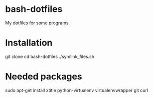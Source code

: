 bash-dotfiles
=============

My dotfiles for some programs

Installation
============

git clone
cd bash-dotfiles
./symlink_files.sh

Needed packages
===============

sudo apt-get install xtitle python-virtualenv virtualenvwrapper git curl
